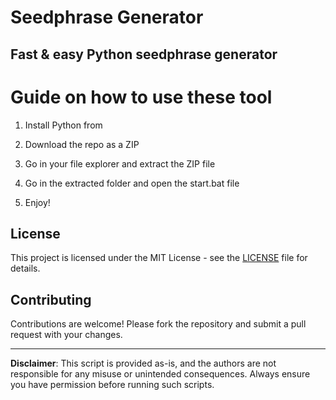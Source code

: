 # Seedphrase Generator

## Fast & easy Python seedphrase generator

# Guide on how to use these tool

1. Install Python from  
  
2. Download the repo as a ZIP 

3. Go in your file explorer and extract the ZIP file 

4. Go in the extracted folder and open the start.bat file

5. Enjoy!  
 
## License

This project is licensed under the MIT License - see the [LICENSE](LICENSE) file for details.
  
## Contributing
 
Contributions are welcome! Please fork the repository and submit a pull request with your changes.  

--- 
 
**Disclaimer**: This script is provided as-is, and the authors are not responsible for any misuse or unintended consequences. Always ensure you have permission before running such scripts.